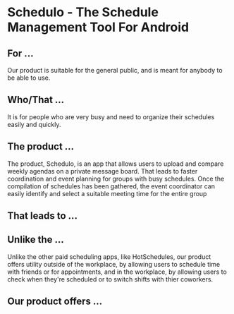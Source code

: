 # **Schedulo** - The Schedule Management Tool For Android
## For ...
Our product is suitable for the general public, and is meant for anybody to be able to use. 

## Who/That ... 
It is for people who are very busy and need to organize their schedules easily and quickly.

## The product ... 
The product, Schedulo, is an app that allows users to upload and compare weekly agendas on a private message board. That leads to faster coordination and event planning for groups with busy schedules. Once the compilation of schedules has been gathered, the event coordinator can easily identify and select a suitable meeting time for the entire group

## That leads to ...

## Unlike the ...
Unlike the other paid scheduling apps, like HotSchedules, our product offers utility outside of the workplace, by allowing users to schedule time with friends or for appointments, and in the workplace, by allowing users to check when they're scheduled or to switch shifts with thier coworkers.

## Our product offers ...
